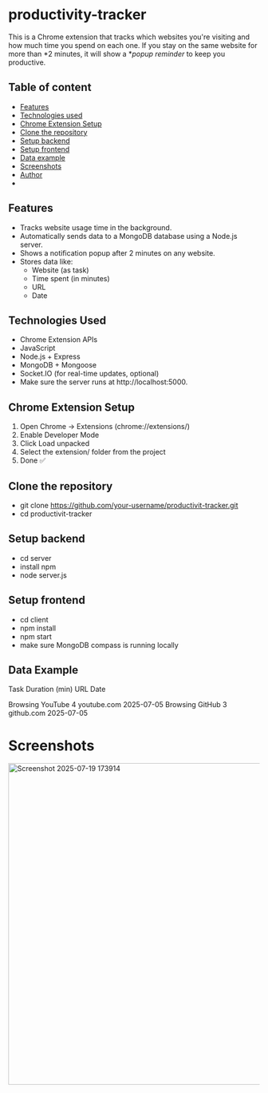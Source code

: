 # productivity-tracker
This is a Chrome extension that tracks which websites you're visiting and how much time you spend on each one. If you stay on the same website for more than *2 minutes, it will show a **popup reminder* to keep you productive.

## Table of content
- [Features](#features)
- [Technologies used](#technologies-used)
- [Chrome Extension Setup](#chrome-extension-setup)
- [Clone the repository](#clone-the-repository)
- [Setup backend](#setup-backend)
- [Setup frontend](#setup-frontend)
- [Data example](#data-example)
- [Screenshots](#screenshots)
- [Author](#author)
- 
##  Features
- Tracks website usage time in the background.
- Automatically sends data to a MongoDB database using a Node.js server.
- Shows a notification popup after 2 minutes on any website.
- Stores data like:
  - Website (as task)
  - Time spent (in minutes)
  - URL
  - Date

## Technologies Used
- Chrome Extension APIs
- JavaScript
- Node.js + Express
- MongoDB + Mongoose
- Socket.IO (for real-time updates, optional)
- Make sure the server runs at http://localhost:5000.

## Chrome Extension Setup
1. Open Chrome → Extensions (chrome://extensions/)
2. Enable Developer Mode
3. Click Load unpacked
4. Select the extension/ folder from the project
5. Done ✅

## Clone the repository
- git clone https://github.com/your-username/productivit-tracker.git
- cd productivit-tracker

## Setup backend
- cd server
- install npm
- node server.js

## Setup frontend
- cd client
- npm install
- npm start
- make sure MongoDB compass is running locally

## Data Example

Task	Duration (min)	URL	Date

Browsing YouTube	4	youtube.com	2025-07-05
Browsing GitHub	3	github.com	2025-07-05

# Screenshots
<img width="1845" height="644" alt="Screenshot 2025-07-19 173914" src="https://github.com/user-attachments/assets/31ae2d30-f3ab-40db-a93a-a5fc98a6c5c6" />

